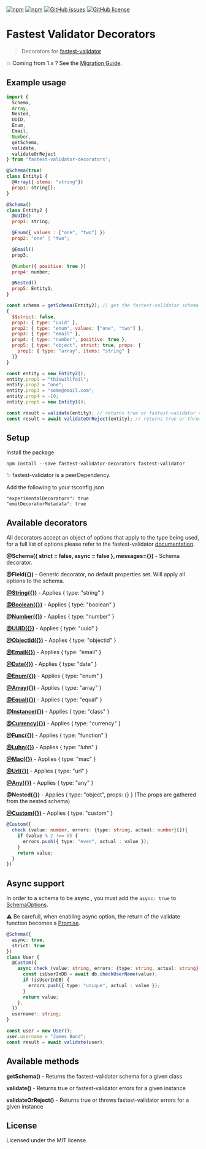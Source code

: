 [![npm](https://img.shields.io/npm/v/fastest-validator-decorators.svg)](https://www.npmjs.com/package/fastest-validator-decorators) 
[![npm](https://img.shields.io/npm/dm/fastest-validator-decorators.svg)](https://www.npmjs.com/package/fastest-validator-decorators) 
[![GitHub issues](https://img.shields.io/github/issues/tobydeh/fastest-validator-decorators.svg)](https://github.com/tobydeh/fastest-validator-decorators/issues) 
[![GitHub license](https://img.shields.io/github/license/tobydeh/fastest-validator-decorators.svg)](https://github.com/tobydeh/fastest-validator-decorators/blob/master/LICENSE)

# Fastest Validator Decorators
> Decorators for [fastest-validator](https://github.com/icebob/fastest-validator#readme)

:boom: Coming from 1.x ? See the [Migration Guide](MIGRATING.md).

## Example usage

```js
import {
  Schema,
  Array,
  Nested,
  UUID,
  Enum,
  Email,
  Number,
  getSchema,
  validate,
  validateOrReject
} from "fastest-validator-decorators";

@Schema(true)
class Entity1 {
  @Array({ items: "string"})
  prop1: string[];
}

@Schema()
class Entity2 {
  @UUID()
  prop1: string;

  @Enum({ values : ["one", "two"] })
  prop2: "one" | "two";

  @Email()
  prop3;

  @Number({ positive: true })
  prop4: number;

  @Nested()
  prop5: Entity1;
}

const schema = getSchema(Entity2); // get the fastest-validator schema
{
  $$strict: false,
  prop1: { type: "uuid" },
  prop2: { type: "enum", values: ["one", "two"] },
  prop3: { type: "email" },
  prop4: { type: "number", positive: true },
  prop5: { type: "object", strict: true, props: {
    prop1: { type: "array", items: "string" }
  }}
}

const entity = new Entity2();
entity.prop1 = "thiswillfail";
entity.prop2 = "one";
entity.prop3 = "some@email.com";
entity.prop4 = -10;
entity.prop5 = new Entity1();

const result = validate(entity); // returns true or fastest-validator errors
const result = await validateOrReject(entity); // returns true or throws fastest-validator errors
```

## Setup

Install the package
```
npm install --save fastest-validator-decorators fastest-validator
```

:sparkles: fastest-validator is a peerDependency.

Add the following to your tsconfig.json
```
"experimentalDecorators": true
"emitDecoratorMetadata": true
```

## Available decorators

All decorators accept an object of options that apply to the type being used, for a full list of options please refer to the fastest-validator [documentation](https://www.npmjs.com/package/fastest-validator).

**@Schema({ strict = false, async = false }, messages={})** - Schema decorator. 

**@Field({})** - Generic decorator, no default properties set. Will apply all options to the schema.

[**@String({})**](https://github.com/icebob/fastest-validator#string) - Applies { type: "string" }

[**@Boolean({})**](https://github.com/icebob/fastest-validator#boolean) - Applies { type: "boolean" }

[**@Number({})**](https://github.com/icebob/fastest-validator#number) - Applies { type: "number" }

[**@UUID({})**](https://github.com/icebob/fastest-validator#uuid) - Applies { type: "uuid" }

[**@ObjectId({})**](https://github.com/icebob/fastest-validator#objectid) - Applies { type: "objectid" }

[**@Email({})**](https://github.com/icebob/fastest-validator#email) - Applies { type: "email" }

[**@Date({})**](https://github.com/icebob/fastest-validator#date) - Applies { type: "date" }

[**@Enum({})**](https://github.com/icebob/fastest-validator#enum) - Applies { type: "enum" }

[**@Array({})**](https://github.com/icebob/fastest-validator#array) - Applies { type: "array" }

[**@Equal({})**](https://github.com/icebob/fastest-validator#equal) - Applies { type: "equal" }

[**@Instance({})**](https://github.com/icebob/fastest-validator#class) - Applies { type: "class" }

[**@Currency({})**](https://github.com/icebob/fastest-validator#currency) - Applies { type: "currency" }

[**@Func({})**](https://github.com/icebob/fastest-validator#function) - Applies { type: "function" }

[**@Luhn({})**](https://github.com/icebob/fastest-validator#luhn) - Applies { type: "luhn" }

[**@Mac({})**](https://github.com/icebob/fastest-validator#mac) - Applies { type: "mac" }

[**@Url({})**](https://github.com/icebob/fastest-validator#url) - Applies { type: "url" }

[**@Any({})**](https://github.com/icebob/fastest-validator#any) - Applies { type: "any" }

**@Nested({})** - Applies { type: "object", props: {} } (The props are gathered from the nested schema)

[**@Custom({})**](https://github.com/icebob/fastest-validator#custom-validator) - Applies { type: "custom" }

```ts
@Custom({
  check (value: number, errors: {type: string, actual: number}[]){
    if (value % 2 !== 0) {
      errors.push({ type: "even", actual : value });
    }
    return value;
  }
})
```

## Async support

In order to a schema to be async , you must add the `async: true` to [SchemaOptions](https://github.com/AmauryD/fastest-validator-decorators/blob/6e34ebf41eae5ed60bb1f8bf0dc4379e72136f4e/src/schema.ts#L7).

:warning: Be carefull, when enabling async option, the return of the validate function becomes a [Promise](https://developer.mozilla.org/en-US/docs/Web/JavaScript/Reference/Global_Objects/Promise).

```ts
@Schema({
  async: true,
  strict: true
})
class User {
  @Custom({
    async check (value: string, errors: {type: string, actual: string}[]) {
      const isUserInDB = await db.checkUserName(value);
      if (isUserInDB) {
        errors.push({ type: "unique", actual : value });
      }
      return value;
    },
  })
  username!: string;
}

const user = new User();
user.username = "James Bond";
const result = await validate(user);
```

## Available methods

**getSchema()** - Returns the fastest-validator schema for a given class

**validate()** - Returns true or fastest-validator errors for a given instance

**validateOrReject()** - Returns true or throws fastest-validator errors for a given instance


## License
Licensed under the MIT license.

